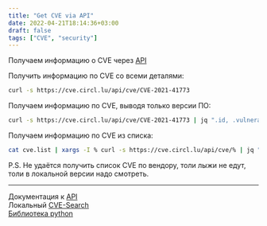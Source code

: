 ```yaml
---
title: "Get CVE via API"
date: 2022-04-21T18:14:36+03:00
draft: false
tags: ["CVE", "security"]
---
```


Получаем информацию о CVE через [API](https://www.cve-search.org/api/)

<!--more-->

Получить информацию по CVE со всеми деталями:
```bash
curl -s https://cve.circl.lu/api/cve/CVE-2021-41773 
```


Получаем информацию по CVE, выводя только версии ПО:
```bash
curl -s https://cve.circl.lu/api/cve/CVE-2021-41773 | jq ".id, .vulnerable_product"
```


Получаем информацию по CVE из списка:
```bash
cat cve.list | xargs -I % curl -s https://cve.circl.lu/api/cve/% | jq ".id, .vulnerable_product"
```


P.S. Не удаётся получить список CVE по вендору, толи лыжи не едут, толи в локальной версии надо смотреть.

---

Документация к [API](https://cve.circl.lu/api/)  
Локальный [CVE-Search](https://github.com/cve-search/cve-search)  
[Библиотека python](https://github.com/cve-search/PyCVESearch)  
